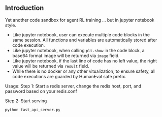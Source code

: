 ## Introduction

Yet another code sandbox for agent RL training ... but in jupyter notebook style.
- Like jupyter notebook, user can execute multiple code blocks in the same session. All functions and variables are automatically stored after code execution.
- Like jupyter notebook, when calling `plt.show` in the code block, a base64 format image will be returned via `image` field.
- Like jupyter notebook, if the last line of code has no left value, the right value will be returned via `result` field.
- While there is no docker or any other vitualization, to ensure safety, all code executions are guarded by HumanEval safe prefix.

Usage:
Step 1: Start a redis server, change the redis host, port, and password based on your redis.conf

Step 2: Start serving
```bash
python fast_api_server.py
```
